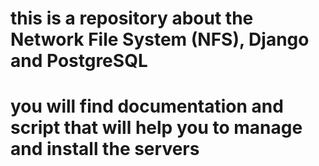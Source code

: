 
# this is a repository about the Network File System (NFS), Django and PostgreSQL
# you will find documentation and script that will help you to manage and install the servers
